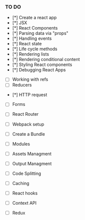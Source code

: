 ### TO DO
- [*] Create a react app
- [*] JSX
- [*] React Components
- [*] Parsing data via "props"
- [*] Handling events
- [*] React state
- [*] Life cycle methods
- [*] Rendering lists
- [*] Rendering conditional content
- [*] Styling React components
- [*] Debugging React Apps

- [ ] Working with refs
- [ ] Reducers
- [*] HTTP request
- [ ] Forms
- [ ] React Router

- [ ] Webpack setup
- [ ] Create a Bundle
- [ ] Modules
- [ ] Assets Managment
- [ ] Output Managment
- [ ] Code Splitting
- [ ] Caching

- [ ] React hooks
- [ ] Context API
- [ ] Redux
